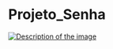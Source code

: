 # Projeto_Senha
<a href="tanto faz">
    <img src="https://i.pinimg.com/564x/62/90/53/6290538d204e15b7d4faf324a2967fee.jpg" alt="Description of the image">
</a>
